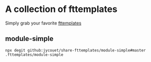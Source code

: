 # A collection of fttemplates

Simply grab your favorite [fttemplates](https://marketplace.visualstudio.com/items?itemName=Huuums.vscode-fast-folder-structure)

## module-simple

`npx degit github:jycouet/share-fttemplates/module-simple#master .fttemplates/module-simple`
